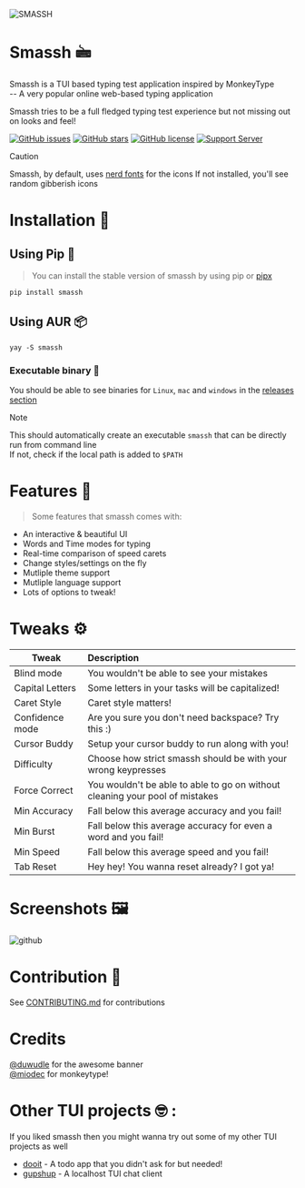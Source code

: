 ![SMASSH](imgs/smassh_banner.png)

# Smassh 🖮

Smassh is a TUI based typing test application inspired by MonkeyType \
-- A very popular online web-based typing application

Smassh tries to be a full fledged typing test experience but not missing
out on looks and feel!

[![GitHub issues](https://img.shields.io/github/issues/kraanzu/smassh?color=red&style=for-the-badge)](https://github.com/kraanzu/smassh/issues)
[![GitHub stars](https://img.shields.io/github/stars/kraanzu/smassh?color=green&style=for-the-badge)](https://github.com/kraanzu/smassh/stargazers)
[![GitHub license](https://img.shields.io/github/license/kraanzu/smassh?color=yellow&style=for-the-badge)](https://github.com/kraanzu/smassh/blob/main/LICENSE)
[![Support Server](https://img.shields.io/discord/989186205025464390.svg?label=Discord&logo=Discord&colorB=7289da&style=for-the-badge)](https://discord.gg/WA2ER9MBWa)

> [!CAUTION]
> Smassh, by default, uses [nerd fonts](https://www.nerdfonts.com/) for the icons
> If not installed, you'll see random gibberish icons

# Installation 🔨

## Using Pip 🐍

> You can install the stable version of smassh by using pip or [pipx](https://github.com/pypa/pipx)

```bash
pip install smassh
```

## Using AUR 📦

```
yay -S smassh
```

### Executable binary 🔌

You should be able to see binaries for `Linux`, `mac` and `windows` in the [releases section](https://github.com/kraanzu/smassh/releases)

> [!NOTE]
> This should automatically create an executable `smassh` that can be directly run from command line \
> If not, check if the local path is added to `$PATH`

# Features 🌟

> Some features that smassh comes with:

- An interactive & beautiful UI
- Words and Time modes for typing
- Real-time comparison of speed carets
- Change styles/settings on the fly
- Mutliple theme support
- Mutliple language support
- Lots of options to tweak!

# Tweaks ⚙️

| Tweak           | Description                                                                  |
| --------------- | :--------------------------------------------------------------------------- |
| Blind mode      | You wouldn't be able to see your mistakes                                    |
| Capital Letters | Some letters in your tasks will be capitalized!                              |
| Caret Style     | Caret style matters!                                                         |
| Confidence mode | Are you sure you don't need backspace? Try this :)                           |
| Cursor Buddy    | Setup your cursor buddy to run along with you!                               |
| Difficulty      | Choose how strict smassh should be with your wrong keypresses                |
| Force Correct   | You wouldn't be able to able to go on without cleaning your pool of mistakes |
| Min Accuracy    | Fall below this average accuracy and you fail!                               |
| Min Burst       | Fall below this average accuracy for even a word and you fail!               |
| Min Speed       | Fall below this average speed and you fail!                                  |
| Tab Reset       | Hey hey! You wanna reset already? I got ya!                                  |

# Screenshots 🖼️

![github](imgs/preview.png)

# Contribution 🤝

See [CONTRIBUTING.md](CONTRIBUTING.md) for contributions

# Credits 
[@duwudle](https://github.com/duwudle) for the awesome banner \
[@miodec](https://github.com/Miodec) for monkeytype!

# Other TUI projects 🤓 :

If you liked smassh then you might wanna try out some of my other TUI projects as well

- [dooit](https://github.com/kraanzu/dooit) - A todo app that you didn't ask for but needed!
- [gupshup](https://github.com/kraanzu/gupshup) - A localhost TUI chat client
